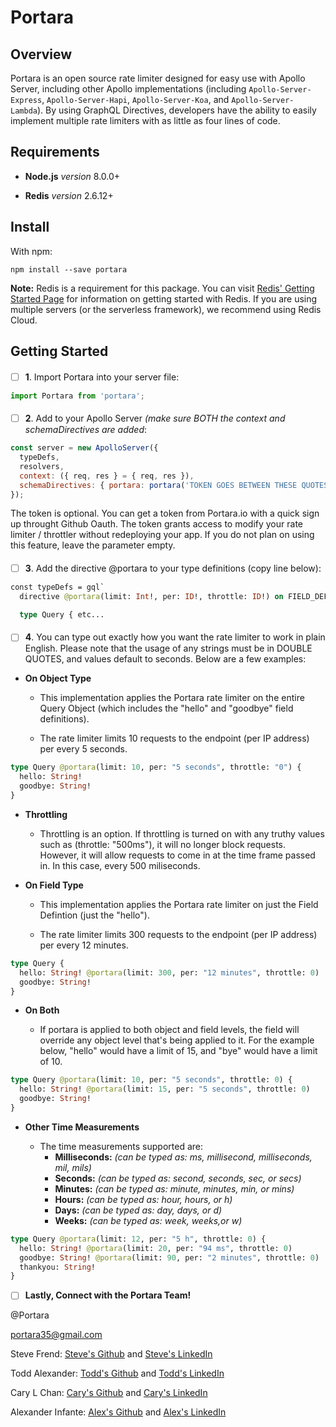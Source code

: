 # Portara

## Overview

Portara is an open source rate limiter designed for easy use with Apollo Server, including other Apollo implementations (including `Apollo-Server-Express`, `Apollo-Server-Hapi`, `Apollo-Server-Koa`, and `Apollo-Server-Lambda`). By using GraphQL Directives, developers have the ability to easily implement multiple rate limiters with as little as four lines of code.

## Requirements

- **Node.js** _version_ 8.0.0+

- **Redis** _version_ 2.6.12+

## Install

With npm:

```
npm install --save portara
```

**Note:** Redis is a requirement for this package. You can visit [Redis' Getting Started Page](https://redislabs.com/get-started-with-redis/) for information on getting started with Redis. If you are using multiple servers (or the serverless framework), we recommend using Redis Cloud.

## Getting Started

####

- [ ] **1**. Import Portara into your server file:

```javascript
import Portara from 'portara';
```

####

- [ ] **2**. Add to your Apollo Server _(make sure BOTH the context and schemaDirectives are added_:

```javascript
const server = new ApolloServer({
  typeDefs,
  resolvers,
  context: ({ req, res } = { req, res }),
  schemaDirectives: { portara: portara('TOKEN GOES BETWEEN THESE QUOTES') },
});
```

The token is optional. You can get a token from Portara.io with a quick sign up throught Github Oauth. The token grants access to modify your rate limiter / throttler without redeploying your app. If you do not plan on using this feature, leave the parameter empty.

####

- [ ] **3**. Add the directive @portara to your type definitions (copy line below):

```graphql
const typeDefs = gql`
  directive @portara(limit: Int!, per: ID!, throttle: ID!) on FIELD_DEFINITION | OBJECT

  type Query { etc...
```

####

- [ ] **4**. You can type out exactly how you want the rate limiter to work in plain English. Please note that the usage of any strings must be in DOUBLE QUOTES, and values default to seconds. Below are a few examples:

- **On Object Type**

  - This implementation applies the Portara rate limiter on the entire Query Object (which includes the "hello" and "goodbye" field definitions).

  - The rate limiter limits 10 requests to the endpoint (per IP address) per every 5 seconds.

```graphql
type Query @portara(limit: 10, per: "5 seconds", throttle: "0") {
  hello: String!
  goodbye: String!
}
```

- **Throttling**

  - Throttling is an option. If throttling is turned on with any truthy values such as (throttle: "500ms"), it will no longer block requests. However, it will allow requests to come in at the time frame passed in. In this case, every 500 miliseconds.

- **On Field Type**

  - This implementation applies the Portara rate limiter on just the Field Defintion (just the "hello").

  - The rate limiter limits 300 requests to the endpoint (per IP address) per every 12 minutes.

```graphql
type Query {
  hello: String! @portara(limit: 300, per: "12 minutes", throttle: 0)
  goodbye: String!
}
```

- **On Both**

  - If portara is applied to both object and field levels, the field will override any object level that's being applied to it. For the example below, "hello" would have a limit of 15, and "bye" would have a limit of 10.

```graphql
type Query @portara(limit: 10, per: "5 seconds", throttle: 0) {
  hello: String! @portara(limit: 15, per: "5 seconds", throttle: 0)
  goodbye: String!
}
```

- **Other Time Measurements**

  - The time measurements supported are:
    - **Milliseconds:** _(can be typed as: ms, millisecond, milliseconds, mil, mils)_
    - **Seconds:** _(can be typed as: second, seconds, sec, or secs)_
    - **Minutes:** _(can be typed as: minute, minutes, min, or mins)_
    - **Hours:** _(can be typed as: hour, hours, or h)_
    - **Days:** _(can be typed as: day, days, or d)_
    - **Weeks:** _(can be typed as: week, weeks,or w)_

```graphql
type Query @portara(limit: 12, per: "5 h", throttle: 0) {
  hello: String! @portara(limit: 20, per: "94 ms", throttle: 0)
  goodbye: String! @portara(limit: 90, per: "2 minutes", throttle: 0)
  thankyou: String!
}
```

- [ ] **Lastly, Connect with the Portara Team!**

@Portara

portara35@gmail.com

Steve Frend: [Steve's Github](https://github.com/stevefrend) and [Steve's LinkedIn](https://www.linkedin.com/in/steve-christersson-frend-697a8588/)

Todd Alexander: [Todd's Github](https://github.com/toddalex) and [Todd's LinkedIn](http://www.linkedin.com/in/toddmalexander)

Cary L Chan: [Cary's Github](https://github.com/caryLchan) and [Cary's LinkedIn](https://www.linkedin.com/in/cary-chan-2b7933b/)

Alexander Infante: [Alex's Github](https://github.com/Alexander-Infante) and [Alex's LinkedIn](https://www.linkedin.com/in/alexanderinfante/)
